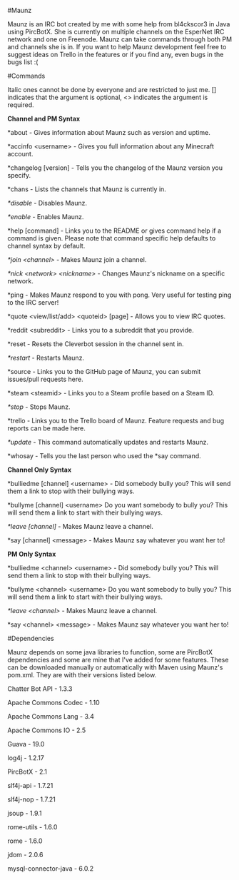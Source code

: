 #Maunz

Maunz is an IRC bot created by me with some help from bl4ckscor3 in Java using PircBotX. She is currently on multiple channels on the EsperNet IRC network and one on Freenode. Maunz can take commands through both PM and channels she is in. If you want to help Maunz development feel free to suggest ideas on Trello in the features or if you find any, even bugs in the bugs list :(

#Commands

Italic ones cannot be done by everyone and are restricted to just me. [] indicates that the argument is optional, \<> indicates the argument is required.

__Channel and PM Syntax__
 
*about - Gives information about Maunz such as version and uptime.
 
*accinfo \<username> - Gives you full information about any Minecraft account.

*changelog [version] - Tells you the changelog of the Maunz version you specify.

*chans - Lists the channels that Maunz is currently in.
 
_*disable_ - Disables Maunz.
 
_*enable_ - Enables Maunz.

*help \[command] - Links you to the README or gives command help if a command is given. Please note that command specific help defaults to channel syntax by default.

_*join \<channel>_ - Makes Maunz join a channel.

_*nick \<network> \<nickname>_ - Changes Maunz's nickname on a specific network.

*ping - Makes Maunz respond to you with pong. Very useful for testing ping to the IRC server!

*quote \<view/list/add> \<quoteid> [page] - Allows you to view IRC quotes.

*reddit \<subreddit> - Links you to a subreddit that you provide.

*reset - Resets the Cleverbot session in the channel sent in.

_*restart_ - Restarts Maunz.
 
*source - Links you to the GitHub page of Maunz, you can submit issues/pull requests here.

*steam \<steamid> - Links you to a Steam profile based on a Steam ID.

_*stop_ - Stops Maunz.

*trello - Links you to the Trello board of Maunz. Feature requests and bug reports can be made here.

_*update_ - This command automatically updates and restarts Maunz.

*whosay - Tells you the last person who used the *say command.

__Channel Only Syntax__

*bulliedme [channel] \<username> - Did somebody bully you? This will send them a link to stop with their bullying ways.

*bullyme [channel] \<username> Do you want somebody to bully you? This will send them a link to start with their bullying ways.

_*leave [channel]_ - Makes Maunz leave a channel.

*say [channel] \<message> - Makes Maunz say whatever you want her to!

__PM Only Syntax__

*bulliedme \<channel> \<username> - Did somebody bully you? This will send them a link to stop with their bullying ways.

*bullyme \<channel> \<username> Do you want somebody to bully you? This will send them a link to start with their bullying ways.

_*leave \<channel>_ - Makes Maunz leave a channel.

*say \<channel> \<message> - Makes Maunz say whatever you want her to!

#Dependencies

Maunz depends on some java libraries to function, some are PircBotX dependencies and some are mine that I've added for some features. These can be downloaded manually or automatically with Maven using Maunz's pom.xml. They are with their versions listed below.

Chatter Bot API - 1.3.3

Apache Commons Codec - 1.10

Apache Commons Lang - 3.4

Apache Commons IO - 2.5

Guava - 19.0

log4j - 1.2.17

PircBotX - 2.1

slf4j-api - 1.7.21

slf4j-nop - 1.7.21

jsoup - 1.9.1

rome-utils - 1.6.0

rome - 1.6.0

jdom - 2.0.6

mysql-connector-java - 6.0.2
